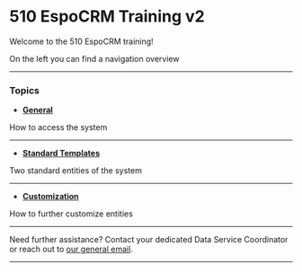 # 510 EspoCRM Training v2


<!-- markdownlint-disable-next-line no-trailing-punctuation -->

Welcome to the 510 EspoCRM training!

On the left you can find a navigation overview 

---
### Topics

<!-- markdownlint-disable -->
<div class="grid cards" markdown>

- [__General__](./General/index.md)
  
How to access the system

---
  
-  [__Standard Templates__](./Standard/index.md)

Two standard entities of the system 

---

-  [__Customization__](./Rental/index.md)

How to further customize entities 


</div>

<!-- markdownlint-enable -->


---

Need further assistance? Contact your dedicated Data Service Coordinator
or reach out to [our general email](mailto:support@510.global).

---
